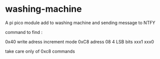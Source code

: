 # washing-machine
A pi pico module add to washing machine and sending message to NTFY

command to find :

0x40 write adress increment mode
0xC8 adress 08 4 LSB bits xxx1 xxx0

take care only of 0xc8 commands
